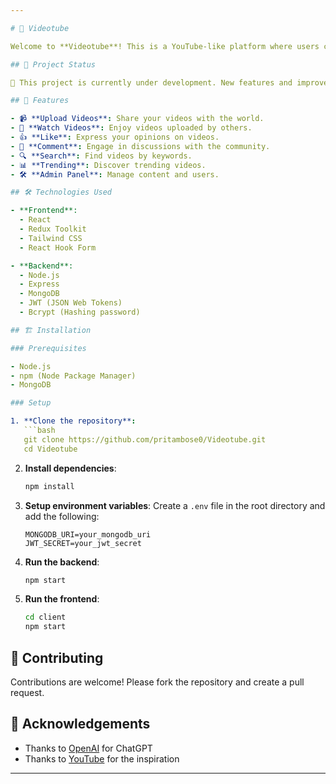 ```yaml
---

# 🎥 Videotube

Welcome to **Videotube**! This is a YouTube-like platform where users can upload, view, and share videos. The project is built with a React frontend and a backend powered by Node.js and Express *(MERN)*.

## 🚧 Project Status

🔨 This project is currently under development. New features and improvements are being added regularly.

## 🚀 Features

- 📹 **Upload Videos**: Share your videos with the world.
- 🎥 **Watch Videos**: Enjoy videos uploaded by others.
- 👍 **Like**: Express your opinions on videos.
- 💬 **Comment**: Engage in discussions with the community.
- 🔍 **Search**: Find videos by keywords.
- 📊 **Trending**: Discover trending videos.
- 🛠 **Admin Panel**: Manage content and users.

## 🛠️ Technologies Used

- **Frontend**: 
  - React
  - Redux Toolkit
  - Tailwind CSS
  - React Hook Form

- **Backend**: 
  - Node.js
  - Express
  - MongoDB
  - JWT (JSON Web Tokens)
  - Bcrypt (Hashing password)

## 🏗️ Installation

### Prerequisites

- Node.js
- npm (Node Package Manager)
- MongoDB

### Setup

1. **Clone the repository**:
   ```bash
   git clone https://github.com/pritambose0/Videotube.git
   cd Videotube
   ```

2. **Install dependencies**:
   ```bash
   npm install
   ```

3. **Setup environment variables**:
   Create a `.env` file in the root directory and add the following:
   ```env
   MONGODB_URI=your_mongodb_uri
   JWT_SECRET=your_jwt_secret
   ```

4. **Run the backend**:
   ```bash
   npm start
   ```

5. **Run the frontend**:
   ```bash
   cd client
   npm start
   ```

## 🤝 Contributing

Contributions are welcome! Please fork the repository and create a pull request.

## 🙏 Acknowledgements

- Thanks to [OpenAI](https://openai.com) for ChatGPT
- Thanks to [YouTube](https://youtube.com) for the inspiration

---
```

